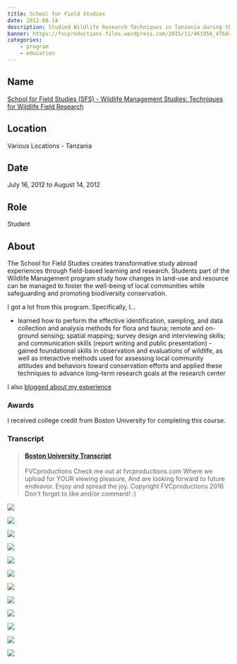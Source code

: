 ```yaml
---
title: School for Field Studies
date: 2012-08-14
description: Studied Wildlife Research Techniques in Tanzania during the summer of 2012.
banner: https://fvcproductions.files.wordpress.com/2015/11/461956_476846202328099_271376704_o.jpg
categories:
    - program
    - education
---
```


## Name

<a title="SFS" href="https://www.fieldstudies.org/eastafrica" target="_blank" rel="noopener">School for Field Studies (SFS) - Wildlife Management Studies: Techniques for Wildlife Field Research</a>

## Location

Various Locations - Tanzania

## Date

July 16, 2012 to August 14, 2012

## Role

Student

## About

The School for Field Studies creates transformative study abroad experiences through field-based learning and research. Students part of the Wildlife Management program study how changes in land-use and resource can be managed to foster the well-being of local communities while safeguarding and promoting biodiversity conservation.

I got a lot from this program. Specifically, I...

* learned how to perform the effective identification, sampling, and data collection and analysis methods for flora and fauna; remote and on-ground sensing; spatial mapping; survey design and interviewing skills; and communication skills (report writing and public presentation) - gained foundational skills in observation and evaluations of wildlife, as well as interactive methods used for assessing local community attitudes and behaviors toward conservation efforts and applied these techniques to advance long-term research goals at the research center

I also <a href="https://fvcproductions.com/2013/07/28/blog-post-from-tanzania/" target="_blank" rel="noopener">blogged about my experience</a>

### Awards

I received college credit from Boston University for completing this course.

### Transcript

<blockquote class="embedly-card"><h4><a href="https://www.scribd.com/doc/313099732/Boston-University-Transcript">Boston University Transcript</a></h4><p>FVCproductions Check me out at fvcproductions.com Where we upload for YOUR viewing pleasure, And are looking forward to future endeavor. Enjoy and spread the joy. Copyright FVCproductions 2016 Don't forget to like and/or comment! :)</p></blockquote>

![](https://fvcproductions.files.wordpress.com/2015/11/323071_476875508991835_1185245848_o.jpg?w=517&h=342&zoom=2)

![](https://fvcproductions.files.wordpress.com/2015/11/img_0146.jpg?w=225&h=169&zoom=2)

![](https://fvcproductions.files.wordpress.com/2015/11/461956_476846202328099_271376704_o.jpg?w=225&h=169&zoom=2)

![](https://fvcproductions.files.wordpress.com/2015/11/599336_10151111795034456_946669947_n.jpg?w=315&h=210&zoom=2)

![](https://fvcproductions.files.wordpress.com/2015/11/the-crater.jpg?w=427&h=210&zoom=2)

![](https://fvcproductions.files.wordpress.com/2015/11/dscf5534.jpg?w=235&h=176&zoom=2)

![](https://fvcproductions.files.wordpress.com/2015/11/dscf5267.jpg?w=235&h=157&zoom=2)

![](https://fvcproductions.files.wordpress.com/2015/11/dsc_9569.jpg?w=507&h=337&zoom=2)

![](https://fvcproductions.files.wordpress.com/2015/11/dscf5097.jpg?w=178&h=133&zoom=2)

![](https://fvcproductions.files.wordpress.com/2015/11/403998_10151001701941363_1690786442_n.jpg?w=178&h=133&zoom=2)

![](https://fvcproductions.files.wordpress.com/2015/11/dscf5448.jpg?w=200&h=133&zoom=2)

![](https://fvcproductions.files.wordpress.com/2015/11/img_0967.jpg?w=178&h=133&zoom=2)
